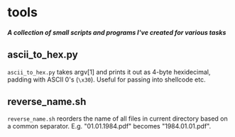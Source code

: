 # tools
##### A collection of small scripts and programs I've created for various tasks

## ascii_to_hex.py
`ascii_to_hex.py` takes argv[1] and prints it out as 4-byte hexidecimal, padding with ASCII 0's (`\x30`). Useful for passing into shellcode etc.

## reverse_name.sh
`reverse_name.sh` reorders the name of all files in current directory based on a common separator. E.g. "01.01.1984.pdf" becomes "1984.01.01.pdf".
